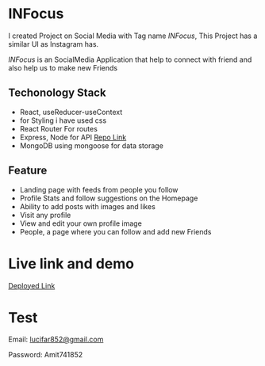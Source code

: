 # INFocus 

I created Project on Social Media with Tag name   _INFocus_, This Project has a similar  UI as Instagram has.

_INFocus_ is an SocialMedia Application that help to connect with friend and also help us to make new Friends

## Techonology Stack
- React, useReducer-useContext
- for Styling i have used css
- React Router For routes
- Express, Node for API [Repo Link](https://github.com/AmitMishra-852/socialmedia_backend "Backend")
- MongoDB using mongoose for data storage

## Feature
-  Landing page with feeds from people you follow
-  Profile Stats and follow suggestions on the Homepage
-  Ability to add posts with images and likes
-  Visit any profile
-  View and edit your own profile image
-  People, a page where you can follow and add new Friends

# Live link and demo
[Deployed Link](https://inficus-social-app.herokuapp.com "APP")



# Test 
Email: lucifar852@gmail.com 

Password: Amit741852


